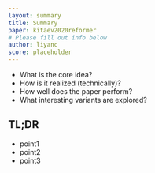 ```yaml
---
layout: summary
title: Summary
paper: kitaev2020reformer
# Please fill out info below
author: liyanc
score: placeholder
---
```



* What is the core idea?
* How is it realized (technically)?
* How well does the paper perform?
* What interesting variants are explored? 


## TL;DR
- point1
- point2
- point3
